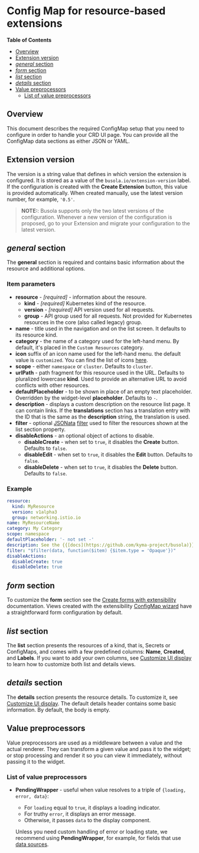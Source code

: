 # Config Map for resource-based extensions

**Table of Contents**

- [Overview](#overview)
- [Extension version](#extension-version)
- [_general_ section](#general-section)
- [_form_ section](#form-section)
- [_list_ section](#list-section)
- [_details_ section](#details-section)
- [Value preprocessors](#value-preprocessors)
  - [List of value preprocessors](#list-of-value-preprocessors)

## Overview

This document describes the required ConfigMap setup that you need to configure in order to handle your CRD UI page.
You can provide all the ConfigMap data sections as either JSON or YAML.

## Extension version

The version is a string value that defines in which version the extension is configured. It is stored as a value of the `busola.io/extension-version` label. If the configuration is created with the **Create Extension** button, this value is provided automatically. When created manually, use the latest version number, for example, `'0.5'`.

> **NOTE:**: Busola supports only the two latest versions of the configuration. Whenever a new version of the configuration is proposed, go to your Extension and migrate your configuration to the latest version.

## _general_ section

The **general** section is required and contains basic information about the resource and additional options.

### Item parameters

- **resource** - _[required]_ - information about the resoure.
  - **kind** - _[required]_ Kubernetes kind of the resource.
  - **version** - _[required]_ API version used for all requests.
  - **group** - API group used for all requests. Not provided for Kubernetes resources in the core (also called legacy) group.
- **name** - title used in the navigation and on the list screen. It defaults to its resource kind.
- **category** - the name of a category used for the left-hand menu. By default, it's placed in the `Custom Resources` category.
- **icon** suffix of an icon name used for the left-hand menu. the default value is `customized`. You can find the list of icons [here](https://sap.github.io/fundamental-react/?path=/docs/component-api-icon--primary).
- **scope** - either `namespace` or `cluster`. Defaults to `cluster`.
- **urlPath** - path fragment for this resource used in the URL. Defaults to pluralized lowercase **kind**. Used to provide an alternative URL to avoid conflicts with other resources.
- **defaultPlaceholder** - to be shown in place of an empty text placeholder. Overridden by the widget-level **placeholder**. Defaults to `-`.
- **description** - displays a custom description on the resource list page. It can contain links. If the **translations** section has a translation entry with the ID that is the same as the **description** string, the translation is used.
- **filter** - optional [JSONata](https://docs.jsonata.org/overview.html) [filter](https://docs.jsonata.org/higher-order-functions#filter) used to filter the resources shown at the list section property.
- **disableActions** - an optional object of actions to disable.
  - **disableCreate** - when set to `true`, it disables the **Create** button. Defaults to `false`.
  - **disableEdit** - when set to `true`, it disables the **Edit** button. Defaults to `false`.
  - **disableDelete** - when set to `true`, it disables the **Delete** button. Defaults to `false`.

### Example

```yaml
resource:
  kind: MyResource
  version: v1alpha3
  group: networking.istio.io
name: MyResourceName
category: My Category
scope: namespace
defaultPlaceholder: '- not set -'
description: See the {{[docs](https://github.com/kyma-project/busola)}} for more information.
filter: "$filter(data, function($item) {$item.type = 'Opaque'})"
disableActions:
  disableCreate: true
  disableDelete: true
```

## _form_ section

To customize the **form** section see the [Create forms with extensibility](form-section.md) documentation.
Views created with the extensibility [ConfigMap wizard](README.md) have a straightforward form configuration by default.

## _list_ section

The **list** section presents the resources of a kind, that is, Secrets or ConfigMaps, and comes with a few predefined columns: **Name**, **Created**, and **Labels**.
If you want to add your own columns, see [Customize UI display](display-section.md) to learn how to customize both list and details views.

## _details_ section

The **details** section presents the resource details. To customize it, see [Customize UI display](display-section.md). The default details header contains some basic information. By default, the body is empty.

## Value preprocessors

Value preprocessors are used as a middleware between a value and the actual renderer. They can transform a given value and pass it to the widget; or stop processing and render it so you can view it immediately, without passing it to the widget.

### List of value preprocessors

- **PendingWrapper** - useful when value resolves to a triple of `{loading, error, data}`:

  - For `loading` equal to `true`, it displays a loading indicator.
  - For truthy `error`, it displays an error message.
  - Otherwise, it passes `data` to the display component.

  Unless you need custom handling of error or loading state, we recommend using **PendingWrapper**, for example, for fields that use [data sources](datasources-section.md).
